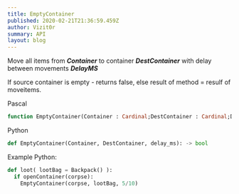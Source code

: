 ```yaml
---
title: EmptyContainer
published: 2020-02-21T21:36:59.459Z
author: Vizit0r
summary: API
layout: blog
---
```


 

Move all items from ***Container*** to container ***DestContainer*** with delay between movements ***DelayMS***

If source container is empty - returns false, else result of method = resulf of moveitems.



Pascal

```pascal
function EmptyContainer(Container : Cardinal;DestContainer : Cardinal;DelayMS : Word) : Boolean;
```

Python

```python
def EmptyContainer(Container, DestContainer, delay_ms): -> bool
```

Example Python:

```python
def loot( lootBag = Backpack() ):
  if openContainer(corpse):
    EmptyContainer(corpse, lootBag, 5/10)
```
